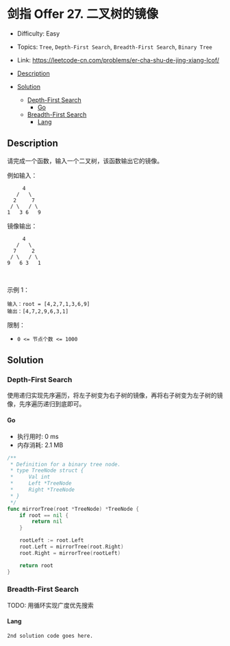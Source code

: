 <!-- omit in toc -->
# 剑指 Offer 27.  二叉树的镜像

- Difficulty: Easy
- Topics: `Tree`, `Depth-First Search`, `Breadth-First Search`, `Binary Tree`
- Link: https://leetcode-cn.com/problems/er-cha-shu-de-jing-xiang-lcof/

- [Description](#description)
- [Solution](#solution)
  - [Depth-First Search](#depth-first-search)
    - [Go](#go)
  - [Breadth-First Search](#breadth-first-search)
    - [Lang](#lang)

## Description

请完成一个函数，输入一个二叉树，该函数输出它的镜像。

例如输入：
```
     4
   /   \
  2     7
 / \   / \
1   3 6   9
```
镜像输出：
```
     4
   /   \
  7     2
 / \   / \
9   6 3   1
```
 

示例 1：
```
输入：root = [4,2,7,1,3,6,9]
输出：[4,7,2,9,6,3,1]
```

限制：

- `0 <= 节点个数 <= 1000`

## Solution

### Depth-First Search

使用递归实现先序遍历，将左子树变为右子树的镜像，再将右子树变为左子树的镜像，先序遍历递归到底即可。

#### Go

- 执行用时: 0 ms
- 内存消耗: 2.1 MB

```go
/**
 * Definition for a binary tree node.
 * type TreeNode struct {
 *     Val int
 *     Left *TreeNode
 *     Right *TreeNode
 * }
 */
func mirrorTree(root *TreeNode) *TreeNode {
    if root == nil {
        return nil
    }

    rootLeft := root.Left
    root.Left = mirrorTree(root.Right)
    root.Right = mirrorTree(rootLeft)

    return root
}
```

### Breadth-First Search

TODO: 用循环实现广度优先搜索

#### Lang

```lang
2nd solution code goes here.
```
